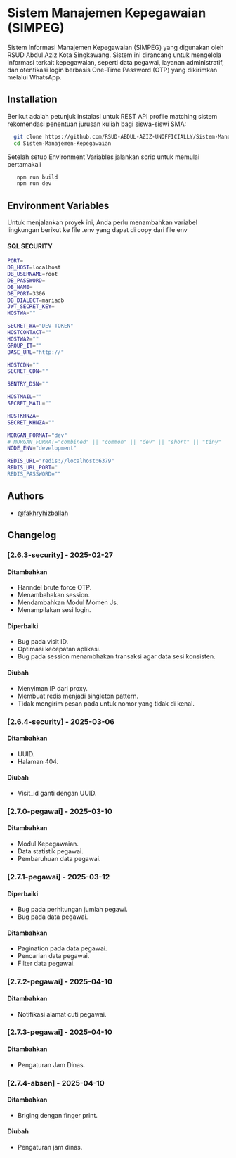 
# Sistem Manajemen Kepegawaian (SIMPEG)

Sistem Informasi Manajemen Kepegawaian (SIMPEG) yang digunakan oleh RSUD Abdul Aziz Kota Singkawang. Sistem ini dirancang untuk mengelola informasi terkait kepegawaian, seperti data pegawai, layanan administratif, dan otentikasi login berbasis One-Time Password (OTP) yang dikirimkan melalui WhatsApp.



## Installation
Berikut adalah petunjuk instalasi untuk REST API profile matching sistem rekomendasi penentuan jurusan kuliah bagi siswa-siswi SMA:

```bash
  git clone https://github.com/RSUD-ABDUL-AZIZ-UNOFFICIALLY/Sistem-Manajemen-Kepegawaian.git
  cd Sistem-Manajemen-Kepegawaian
```

Setelah setup Environment Variables jalankan scrip
untuk memulai pertamakali
```bash
   npm run build
   npm run dev
```
## Environment Variables

Untuk menjalankan proyek ini, Anda perlu menambahkan variabel lingkungan berikut ke file .env yang dapat di copy dari file env

#### SQL SECURITY
```bash
PORT=
DB_HOST=localhost
DB_USERNAME=root
DB_PASSWORD=
DB_NAME=
DB_PORT=3306
DB_DIALECT=mariadb
JWT_SECRET_KEY=
HOSTWA=""

SECRET_WA="DEV-TOKEN"
HOSTCONTACT=""
HOSTWA2=""
GROUP_IT=""
BASE_URL="http://"

HOSTCDN=""
SECRET_CDN=""

SENTRY_DSN=""

HOSTMAIL=""
SECRET_MAIL=""

HOSTKHNZA=
SECRET_KHNZA=""

MORGAN_FORMAT="dev"
# MORGAN_FORMAT="combined" || "common" || "dev" || "short" || "tiny"
NODE_ENV="development"

REDIS_URL="redis://localhost:6379"
REDIS_URL_PORT="
REDIS_PASSWORD=""

```

## Authors

- [@fakhryhizballah](https://github.com/fakhryhizballah)


## Changelog

### [2.6.3-security] - 2025-02-27
#### Ditambahkan
- Hanndel brute force OTP.
- Menambahakan session.
- Mendambahkan Modul Momen Js.
- Menampilakan sesi login.

#### Diperbaiki
- Bug pada visit ID.
- Optimasi kecepatan aplikasi.
- Bug pada session menambhakan transaksi agar data sesi konsisten.

#### Diubah
- Menyiman IP dari proxy.
- Membuat redis menjadi singleton pattern.
- Tidak mengirim pesan pada untuk nomor yang tidak di kenal.


### [2.6.4-security] - 2025-03-06
#### Ditambahkan
- UUID.
- Halaman 404.

#### Diubah
-  Visit_id ganti dengan UUID.

### [2.7.0-pegawai] - 2025-03-10
#### Ditambahkan
- Modul Kepegawaian.
- Data statistik pegawai.
- Pembaruhuan data pegawai.

### [2.7.1-pegawai] - 2025-03-12
#### Diperbaiki
- Bug pada perhitungan jumlah pegawi.
- Bug pada data pegawai.

#### Ditambahkan
- Pagination pada data pegawai.
- Pencarian data pegawai.
- Filter data pegawai.

### [2.7.2-pegawai] - 2025-04-10
#### Ditambahkan
- Notifikasi alamat cuti pegawai.


### [2.7.3-pegawai] - 2025-04-10
#### Ditambahkan
- Pengaturan Jam Dinas.


### [2.7.4-absen] - 2025-04-10
#### Ditambahkan
- Briging dengan finger print.

#### Diubah
-  Pengaturan jam dinas.